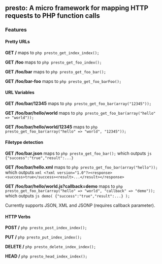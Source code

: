## presto: A micro framework for mapping HTTP requests to PHP function calls

### Features

#### Pretty URLs

**GET /** maps to
```php presto_get_index_index();```

**GET /foo** maps to
```php presto_get_foo_index();```

**GET /foo/bar** maps to
```php presto_get_foo_bar();```

**GET /foo/bar-foo** maps to
```php presto_get_foo_barFoo();```

#### URL Variables

**GET /foo/bar/12345** maps to
```php presto_get_foo_bar(array("12345"));```

**GET /foo/bar/hello/world** maps to
```php presto_get_foo_bar(array("hello" => "world"));```

**GET /foo/bar/hello/world/12345** maps to
```php presto_get_foo_bar(array("hello" => "world", "12345"));```

#### Filetype detection

**GET /foo/bar.json** maps to
```php presto_get_foo_bar();``` which outputs
```js {"success":"true","result":...}```

**GET /foo/bar/hello.xml** maps to
```php presto_get_foo_bar(array("hello"));``` which outputs
```xml <?xml version="1.0"?><response><success>true</success><result>...</result></response>```

**GET /foo/bar/hello/world.js?callback=demo** maps to
```php presto_get_foo_bar(array("hello" => "world", "callback" => "demo"));``` which outputs
```js demo( {"success":"true","result":...} );```

Currently supports JSON, XML and JSONP (requires callback parameter).

#### HTTP Verbs

**POST /**
```php presto_post_index_index();```

**PUT /**
```php presto_put_index_index();```

**DELETE /**
```php presto_delete_index_index();```

**HEAD /**
```php presto_head_index_index();```
 
